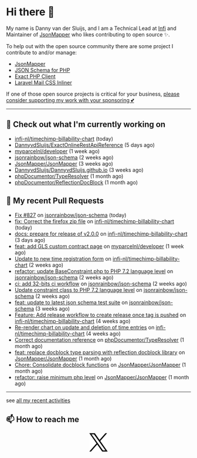 # Hi there 👋



My name is Danny van der Sluijs, and I am a Technical Lead at [Infi](https://www.infi.nl) and Maintainer of [JsonMapper](https://jsonmapper.net) who likes contributing to open source ✨.

To help out with the open source community there are some project I contribute to and/or manage:
- [JsonMapper](https://github.com/JsonMapper/JsonMapper)
- [JSON Schema for PHP](https://github.com/jsonrainbow/json-schema)
- [Exact PHP Client](https://github.com/picqer/exact-php-client)
- [Laravel Mail CSS Inliner](https://github.com/fedeisas/laravel-mail-css-inliner)

If one of those open source projects is critical for your business, [please consider supporting my work with your sponsoring 💕](https://github.com/sponsors/DannyvdSluijs)

---

## 🔭 Check out what I'm currently working on

- [infi-nl/timechimp-billability-chart](https://github.com/infi-nl/timechimp-billability-chart) (today)
- [DannyvdSluijs/ExactOnlineRestApiReference](https://github.com/DannyvdSluijs/ExactOnlineRestApiReference) (5 days ago)
- [myparcelnl/developer](https://github.com/myparcelnl/developer) (1 week ago)
- [jsonrainbow/json-schema](https://github.com/jsonrainbow/json-schema) (2 weeks ago)
- [JsonMapper/JsonMapper](https://github.com/JsonMapper/JsonMapper) (3 weeks ago)
- [DannyvdSluijs/DannyvdSluijs.github.io](https://github.com/DannyvdSluijs/DannyvdSluijs.github.io) (3 weeks ago)
- [phpDocumentor/TypeResolver](https://github.com/phpDocumentor/TypeResolver) (1 month ago)
- [phpDocumentor/ReflectionDocBlock](https://github.com/phpDocumentor/ReflectionDocBlock) (1 month ago)

## 🔨 My recent Pull Requests

- [Fix #827](https://github.com/jsonrainbow/json-schema/pull/828) on [jsonrainbow/json-schema](https://github.com/jsonrainbow/json-schema) (today)
- [fix: Correct the firefox zip file](https://github.com/infi-nl/timechimp-billability-chart/pull/27) on [infi-nl/timechimp-billability-chart](https://github.com/infi-nl/timechimp-billability-chart) (today)
- [docs: prepare for release of v2.0.0](https://github.com/infi-nl/timechimp-billability-chart/pull/25) on [infi-nl/timechimp-billability-chart](https://github.com/infi-nl/timechimp-billability-chart) (3 days ago)
- [feat: add GLS custom contract page](https://github.com/myparcelnl/developer/pull/153) on [myparcelnl/developer](https://github.com/myparcelnl/developer) (1 week ago)
- [Update to new time registration form](https://github.com/infi-nl/timechimp-billability-chart/pull/24) on [infi-nl/timechimp-billability-chart](https://github.com/infi-nl/timechimp-billability-chart) (2 weeks ago)
- [refactor: update BaseConstraint.php to PHP 7.2 language level](https://github.com/jsonrainbow/json-schema/pull/826) on [jsonrainbow/json-schema](https://github.com/jsonrainbow/json-schema) (2 weeks ago)
- [ci: add 32-bits ci workflow](https://github.com/jsonrainbow/json-schema/pull/825) on [jsonrainbow/json-schema](https://github.com/jsonrainbow/json-schema) (2 weeks ago)
- [Update constraint class to PHP 7.2 language level](https://github.com/jsonrainbow/json-schema/pull/824) on [jsonrainbow/json-schema](https://github.com/jsonrainbow/json-schema) (2 weeks ago)
- [feat: update to latest json schema test suite](https://github.com/jsonrainbow/json-schema/pull/821) on [jsonrainbow/json-schema](https://github.com/jsonrainbow/json-schema) (3 weeks ago)
- [Feature: Add release workflow to create release once tag is pushed](https://github.com/infi-nl/timechimp-billability-chart/pull/23) on [infi-nl/timechimp-billability-chart](https://github.com/infi-nl/timechimp-billability-chart) (4 weeks ago)
- [Re-render chart on update and deletion of time entries](https://github.com/infi-nl/timechimp-billability-chart/pull/22) on [infi-nl/timechimp-billability-chart](https://github.com/infi-nl/timechimp-billability-chart) (4 weeks ago)
- [Correct documentation reference](https://github.com/phpDocumentor/TypeResolver/pull/216) on [phpDocumentor/TypeResolver](https://github.com/phpDocumentor/TypeResolver) (1 month ago)
- [feat: replace docblock type parsing with reflection docblock library](https://github.com/JsonMapper/JsonMapper/pull/199) on [JsonMapper/JsonMapper](https://github.com/JsonMapper/JsonMapper) (1 month ago)
- [Chore: Consolidate docblock functions](https://github.com/JsonMapper/JsonMapper/pull/198) on [JsonMapper/JsonMapper](https://github.com/JsonMapper/JsonMapper) (1 month ago)
- [refactor: raise minimum php level](https://github.com/JsonMapper/JsonMapper/pull/197) on [JsonMapper/JsonMapper](https://github.com/JsonMapper/JsonMapper) (1 month ago)

---

see [all my recent activities](https://DannyvdSluijs.github.io/recent-work.html)


## 📫 How to reach me

<p align="center">
    <a href="https://x.com/EchteDanny" target="blank">
        <picture>
            <source media="(prefers-color-scheme: dark)"
                    srcset="https://raw.githubusercontent.com/DannyvdSluijs/DannyvdSluijs/refs/heads/main/img/logo-white.png"
                    width="50" height="50"
            >
            <img alt="X.com logo"
                 src="https://raw.githubusercontent.com/DannyvdSluijs/DannyvdSluijs/refs/heads/main/img/logo-black.png"
                 width="50" height="50"
            >
        </picture>
    </a>
</p>